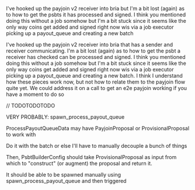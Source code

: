 I've hooked up the payjoin v2 receiver into bria but I'm a bit lost (again) as to how to get the psbts it has processed and signed. I think you mentioned doing this without a job somehow but I'm a bit stuck since it seems like the only way coins get added and signed right now wis via a job executor picking up a payout_queue and creating a new batch

I've hooked up the payjoin v2 receiver into bria that has a sender and receiver communicating. I'm a bit lost (again) as to how to get the psbt a receiver has checked can be processed and signed. I think you mentioned doing this without a job somehow but I'm a bit stuck since it seems like the only way coins get added and signed right now wis via a job executor picking up a payout_queue and creating a new batch. I think I understand how these pieces work now, but not how to relate them to the payjoin flow quite yet. We could address it on a call to get an e2e payjoin working if you have a moment to do so

// TODOTODOTODO

VERY PROBABLY: spawn_process_payout_queue

ProcessPayoutQueueData may have PayjoinProposal or ProvisionalProposal to work with

Do it with the batch or else I'll have to manually decouple a bunch of things

Then, PsbtBuilderConfig should take ProvisionalProposal as input from which to "construct" (or augment) the proposal and return it.

It should be able to be spawned manually using spawn_process_payout_queue and then triggered
